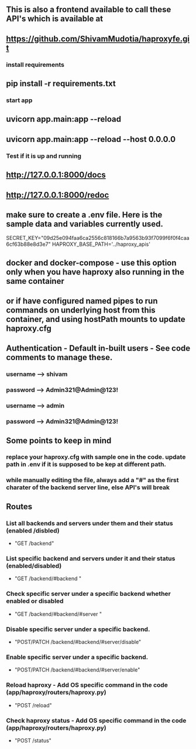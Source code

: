 
## This is also a frontend available to call these API's which is available at 

## https://github.com/ShivamMudotia/haproxyfe.git

### install requirements
## pip install -r requirements.txt

### start app
## uvicorn app.main:app --reload
## uvicorn app.main:app --reload --host 0.0.0.0


### Test if it is up and running

## http://127.0.0.1:8000/docs

## http://127.0.0.1:8000/redoc

## make sure to create a .env file. Here is the sample data and variables currently used.

SECRET_KEY="09d25e094faa6ca2556c818166b7a9563b93f7099f6f0f4caa6cf63b88e8d3e7"
HAPROXY_BASE_PATH='../haproxy_apis'

## docker and docker-compose - use this option only when you have haproxy also running in the same container 
## or if have configured named pipes to run commands on underlying host from this container, and using hostPath mounts to update haproxy.cfg 

## Authentication - Default in-built users - See code comments to manage these.

### username  -->  shivam
### password  -->  Admin321@Admin@123!

### username  -->  admin
### password  -->  Admin321@Admin@123!

## Some points to keep in mind
### replace your haproxy.cfg with sample one in the code. update path in .env if it is supposed to be kep at different path.
### while manually editing the file, always add a "#" as the first charater of the backend server line, else API's will break


## Routes

### List all backends and servers under them and their status (enabled /disbled)
- "GET /backend"
### List specific backend and servers under it and their status (enabled/disabled)
- "GET /backend/#backend "
### Check specific server under a specific backend whether enabled or disabled 
- "GET /backend/#backend/#server "
### Disable specific server under a specific backend.
- "POST/PATCH /backend/#backend/#server/disable"
### Enable specific server under a specific backend.
- "POST/PATCH /backend/#backend/#server/enable"

### Reload haproxy - Add OS specific command in the code (app/haproxy/routers/haproxy.py)
- "POST /reload"
### Check haproxy status - Add OS specific command in the code (app/haproxy/routers/haproxy.py)
- "POST /status"







